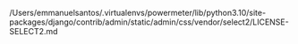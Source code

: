 /Users/emmanuelsantos/.virtualenvs/powermeter/lib/python3.10/site-packages/django/contrib/admin/static/admin/css/vendor/select2/LICENSE-SELECT2.md